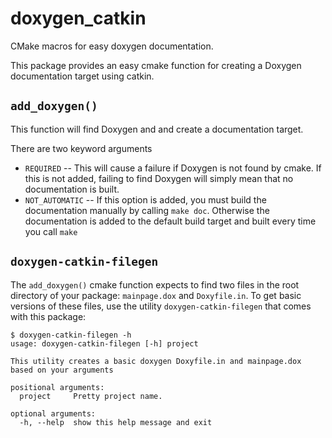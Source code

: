 doxygen_catkin
==============

CMake macros for easy doxygen documentation.

This package provides an easy cmake function for creating a Doxygen documentation target using catkin.

## `add_doxygen()` 
This function will find Doxygen and and create a documentation target. 

There are two keyword arguments

* `REQUIRED` -- This will cause a failure if Doxygen is not found by cmake. If this is not added, failing to find Doxygen will simply mean that no documentation is built.
* `NOT_AUTOMATIC` -- If this option is  added, you must build the documentation manually by calling `make doc`. Otherwise the documentation is added to the default build target and built every time you call `make`

## `doxygen-catkin-filegen`
The `add_doxygen()` cmake function expects to find two files in the root directory of your package: `mainpage.dox` and `Doxyfile.in`. To get basic versions of these files, use the utility `doxygen-catkin-filegen` that comes with this package:

```
$ doxygen-catkin-filegen -h
usage: doxygen-catkin-filegen [-h] project

This utility creates a basic doxygen Doxyfile.in and mainpage.dox based on your arguments

positional arguments:
  project     Pretty project name.

optional arguments:
  -h, --help  show this help message and exit
```